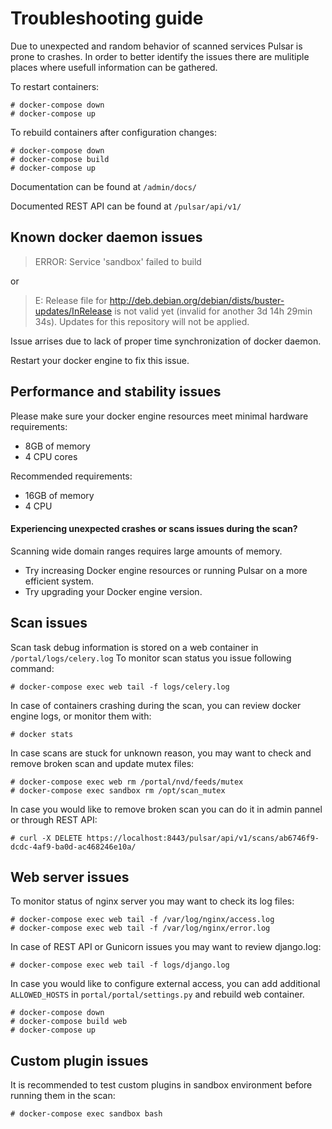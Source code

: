 # Troubleshooting guide

Due to unexpected and random behavior of scanned services Pulsar is prone to crashes.
In order to better identify the issues there are mulitiple places where usefull information can be gathered.

To restart containers:
```
# docker-compose down
# docker-compose up
```

To rebuild containers after configuration changes:
```
# docker-compose down
# docker-compose build
# docker-compose up
```

Documentation can be found at `/admin/docs/`

Documented REST API can be found at `/pulsar/api/v1/`

## Known docker daemon issues

> ERROR: Service 'sandbox' failed to build

or

> E: Release file for http://deb.debian.org/debian/dists/buster-updates/InRelease is not valid yet (invalid for another 3d 14h 29min 34s). Updates for this repository will not be applied.
 

Issue arrises due to lack of proper time synchronization of docker daemon.

Restart your docker engine to fix this issue.

## Performance and stability issues

Please make sure your docker engine resources meet minimal hardware requirements:
- 8GB of memory
- 4 CPU cores

Recommended requirements:
- 16GB of memory
- 4 CPU

#### Experiencing unexpected crashes or scans issues during the scan?

Scanning wide domain ranges requires large amounts of memory.

- Try increasing Docker engine resources or running Pulsar on a more efficient system.
- Try upgrading your Docker engine version.

## Scan issues

Scan task debug information is stored on a web container in `/portal/logs/celery.log`
To monitor scan status you issue following command:

```
# docker-compose exec web tail -f logs/celery.log
```

In case of containers crashing during the scan, you can review docker engine logs, or monitor them with:

```
# docker stats
```

In case scans are stuck for unknown reason, you may want to check and remove broken scan and update mutex files:

```
# docker-compose exec web rm /portal/nvd/feeds/mutex
# docker-compose exec sandbox rm /opt/scan_mutex
```

In case you would like to remove broken scan you can do it in admin pannel or through REST API:

```
# curl -X DELETE https://localhost:8443/pulsar/api/v1/scans/ab6746f9-dcdc-4af9-ba0d-ac468246e10a/
```

## Web server issues

To monitor status of nginx server you may want to check its log files:

```
# docker-compose exec web tail -f /var/log/nginx/access.log
# docker-compose exec web tail -f /var/log/nginx/error.log
```

In case of REST API or Gunicorn issues you may want to review django.log:

```
# docker-compose exec web tail -f logs/django.log
```

In case you would like to configure external access, you can add additional `ALLOWED_HOSTS` in `portal/portal/settings.py` and rebuild web container.


```
# docker-compose down
# docker-compose build web
# docker-compose up
```

## Custom plugin issues

It is recommended to test custom plugins in sandbox environment before running them in the scan:

```
# docker-compose exec sandbox bash
```
